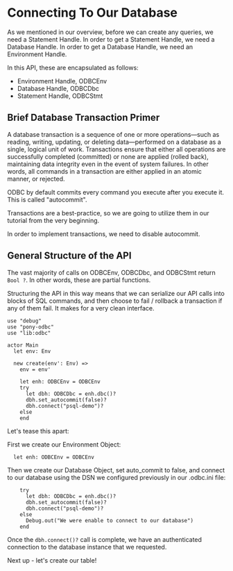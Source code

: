 # Connecting To Our Database

As we mentioned in our overview, before we can create any queries, we need a Statement Handle. In order to get a Statement Handle, we need a Database Handle. In order to get a Database Handle, we need an Environment Handle.

In this API, these are encapsulated as follows:

* Environment Handle, ODBCEnv
* Database Handle, ODBCDbc
* Statement Handle, ODBCStmt

## Brief Database Transaction Primer

A database transaction is a sequence of one or more operations—such as reading, writing, updating, or deleting data—performed on a database as a single, logical unit of work. Transactions ensure that either all operations are successfully completed (committed) or none are applied (rolled back), maintaining data integrity even in the event of system failures. In other words, all commands in a transaction are either applied in an atomic manner, or rejected.

ODBC by default commits every command you execute after you execute it.  This is called "autocommit".

Transactions are a best-practice, so we are going to utilize them in our tutorial from the very beginning.

In order to implement transactions, we need to disable autocommit.

## General Structure of the API

The vast majority of calls on ODBCEnv, ODBCDbc, and ODBCStmt return `Bool ?`. In other words, these are partial functions.

Structuring the API in this way means that we can serialize our API calls into blocks of SQL commands, and then choose to fail / rollback a transaction if any of them fail. It makes for a very clean interface.

```pony
use "debug"
use "pony-odbc"
use "lib:odbc"

actor Main
  let env: Env

  new create(env': Env) =>
    env = env'

    let enh: ODBCEnv = ODBCEnv
    try
      let dbh: ODBCDbc = enh.dbc()?
      dbh.set_autocommit(false)?
      dbh.connect("psql-demo")?
    else
    end
```

Let's tease this apart:

First we create our Environment Object:

```pony
  let enh: ODBCEnv = ODBCEnv
```

Then we create our Database Object, set auto\_commit to false, and connect to our database using the DSN we configured previously in our .odbc.ini file:

```pony
    try
      let dbh: ODBCDbc = enh.dbc()?
      dbh.set_autocommit(false)?
      dbh.connect("psql-demo")?
    else
      Debug.out("We were enable to connect to our database")
    end
```

Once the `dbh.connect()?` call is complete, we have an authenticated connection to the database instance that we requested.

Next up - let's create our table!
